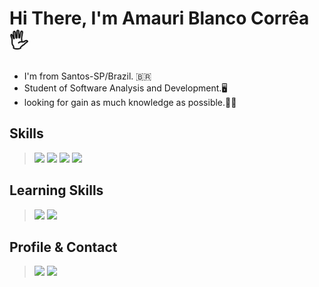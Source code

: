 
# Hi There, I'm Amauri Blanco Corrêa :raised_hand_with_fingers_splayed:

- I'm from Santos-SP/Brazil. :brazil:
- Student of Software Analysis and Development.:desktop_computer:
- looking for gain as much knowledge as possible.:student:


## Skills 

> <img src="https://img.icons8.com/color/58/000000/html-5--v1.png"/>
> <img src="https://img.icons8.com/color/58/000000/css3.png"/>
> <img src="https://img.icons8.com/color/48/000000/git.png"/>
> <img src="https://img.icons8.com/color/48/000000/bootstrap.png"/> 

## Learning Skills

> <img src="https://img.icons8.com/color/48/000000/mysql-logo.png"/>  
> <img src="https://img.icons8.com/color/58/000000/javascript.png"/>


## Profile & Contact

> [<img src="https://img.icons8.com/color/48/000000/linkedin.png"/>](https://www.linkedin.com/in/amauriblanco/)      [<img src="https://img.icons8.com/color/48/000000/gmail.png"/>](mailto:blancoamauri@gmail.com)





